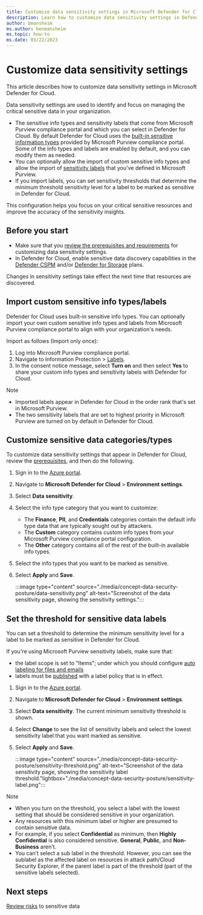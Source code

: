 ```yaml
---
title: Customize data sensitivity settings in Microsoft Defender for Cloud
description: Learn how to customize data sensitivity settings in Defender for Cloud
author: bmansheim
ms.author: benmansheim
ms.topic: how-to
ms.date: 03/22/2023
---
```

# Customize data sensitivity settings

This article describes how to customize data sensitivity settings in Microsoft Defender for Cloud.

Data sensitivity settings are used to identify and focus on managing the critical sensitive data in your organization.

- The sensitive info types and sensitivity labels that come from Microsoft Purview compliance portal and which you can select in Defender for Cloud. By default Defender for Cloud uses the [built-in sensitive information types](/microsoft-365/compliance/sensitive-information-type-learn-about) provided by Microsoft Purview compliance portal. Some of the info types and labels are enabled by default, and you can modify them as needed.
- You can optionally allow the import of custom sensitive info types and allow the import of [sensitivity labels](/microsoft-365/compliance/sensitivity-labels) that you've defined in Microsoft Purview.
- If you import labels, you can set sensitivity thresholds that determine the minimum threshold sensitivity level for a label to be marked as sensitive in Defender for Cloud. 

This configuration helps you focus on your critical sensitive resources and improve the accuracy of the sensitivity insights.

## Before you start

- Make sure that you [review the prerequisites and requirements](concept-data-security-posture-prepare.md#configuring-data-sensitivity-settings) for customizing data sensitivity settings.
- In Defender for Cloud, enable sensitive data discovery capabilities in the [Defender CSPM](data-security-posture-enable.md) and/or [Defender for Storage](defender-for-storage-data-sensitivity.md) plans.

Changes in sensitivity settings take effect the next time that resources are discovered.

## Import custom sensitive info types/labels

Defender for Cloud uses built-in sensitive info types. You can optionally import your own custom sensitive info types and labels from Microsoft Purview compliance portal to align with your organization's needs.

Import as follows (Import only once):

1. Log into Microsoft Purview compliance portal.
1. Navigate to Information Protection > [Labels](https://compliance.microsoft.com/informationprotection/labels).
1. In the consent notice message, select **Turn on** and then select **Yes** to share your custom info types and sensitivity labels with Defender for Cloud.

> [!NOTE]
> - Imported labels appear in Defender for Cloud in the order rank that's set in Microsoft Purview.
> - The two sensitivity labels that are set to highest priority in Microsoft Purview are turned on by default in Defender for Cloud.


## Customize sensitive data categories/types

To customize data sensitivity settings that appear in Defender for Cloud, review the [prerequisites](concept-data-security-posture-prepare.md#configuring-data-sensitivity-settings), and then do the following.

1. Sign in to the [Azure portal](https://portal.azure.com). 
1. Navigate to **Microsoft Defender for Cloud** > **Environment settings**.
1. Select **Data sensitivity**.
1. Select the info type category that you want to customize:
    - The **Finance**, **PII**, and **Credentials** categories contain the default info type data that are typically sought out by attackers.
    - The **Custom** category contains custom info types from your Microsoft Purview compliance portal configuration.
    - The **Other** category contains all of the rest of the built-in available info types.
1. Select the info types that you want to be marked as sensitive.
1. Select **Apply** and **Save**.

    :::image type="content" source="./media/concept-data-security-posture/data-sensitivity.png" alt-text="Screenshot of the data sensitivity page, showing the sensitivity settings.":::

## Set the threshold for sensitive data labels

 You can set a threshold to determine the minimum sensitivity level for a label to be marked as sensitive in Defender for Cloud. 

If you're using Microsoft Purview sensitivity labels, make sure that:

-  the label scope is set to "Items"; under which you should configure [auto labeling for files and emails](/microsoft-365/compliance/apply-sensitivity-label-automatically#how-to-configure-auto-labeling-for-office-apps)
- labels must be [published](/microsoft-365/compliance/create-sensitivity-labels#publish-sensitivity-labels-by-creating-a-label-policy) with a label policy that is in effect. 

1. Sign in to the [Azure portal](https://portal.azure.com). 
1. Navigate to **Microsoft Defender for Cloud** > **Environment settings**.
1. Select **Data sensitivity**.
    The current minimum sensitivity threshold is shown.
1. Select **Change** to see the list of sensitivity labels and select the lowest sensitivity label that you want marked as sensitive.
1. Select **Apply** and **Save**.

    :::image type="content" source="./media/concept-data-security-posture/sensitivity-threshold.png" alt-text="Screenshot of the data sensitivity page, showing the sensitivity label threshold."lightbox="./media/concept-data-security-posture/sensitivity-label.png":::

> [!NOTE]
> - When you turn on the threshold, you select a label with the lowest setting that should be considered sensitive in your organization.
> - Any resources with this minimum label or higher are presumed to contain sensitive data.
> - For example, if you select **Confidential** as minimum, then **Highly Confidential** is also considered sensitive. **General**, **Public**, and **Non-Business** aren't.
> - You can’t select a sub label in the threshold. However, you can see the sublabel as the affected label on resources in attack path/Cloud Security Explorer, if the parent label is part of the threshold (part of the sensitive labels selected).

## Next steps

[Review risks](data-security-review-risks.md) to sensitive data

